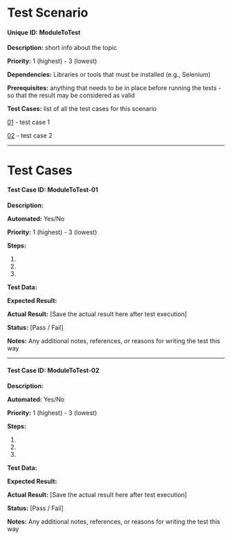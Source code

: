 # Test Scenario

#### Unique ID: ModuleToTest

**Description:** short info about the topic 

**Priority:** 1 (highest) - 3 (lowest)

**Dependencies:** Libraries or tools that must be installed (e.g., Selenium)

**Prerequisites:** anything that needs to be in place before running the tests - so that the result may be considered as valid

**Test Cases:** list of all the test cases for this scenario

[01](#test-case-id-moduletotest-01) - test case 1

[02](#test-case-id-moduletotest-02) - test case 2


_____

# Test Cases

#### Test Case ID: ModuleToTest-01

**Description:**

**Automated:** Yes/No 

**Priority:** 1 (highest) - 3 (lowest)

**Steps:**

1. 

2. 

3. 

**Test Data:**

**Expected Result:**

**Actual Result:** [Save the actual result here after test execution]

**Status:** [Pass / Fail]

**Notes:** Any additional notes, references, or reasons for writing the test this way

---

#### Test Case ID: ModuleToTest-02

**Description:**

**Automated:** Yes/No 

**Priority:** 1 (highest) - 3 (lowest)

**Steps:**

1. 

2. 

3. 

**Test Data:**

**Expected Result:**

**Actual Result:** [Save the actual result here after test execution]

**Status:** [Pass / Fail]

**Notes:** Any additional notes, references, or reasons for writing the test this way
